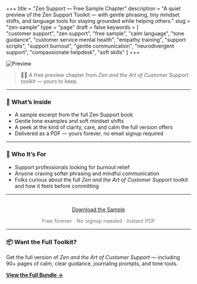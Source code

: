 +++
title = "Zen Support — Free Sample Chapter"
description = "A quiet preview of the Zen Support Toolkit — with gentle phrasing, tiny mindset shifts, and language tools for staying grounded while helping others."
slug = "zen-sample"
type = "page"
draft = false
keywords = [  
  "customer support", "zen support", "free sample", "calm language", "tone guidance",
  "customer service mental health", "empathy training", "support scripts", "support burnout",
  "gentle communication", "neurodivergent support", "compassionate helpdesk", "soft skills"
]
+++

![Preview](/images/zen-support-sample/zen-sample.png)

> 🧘‍♀️ A free preview chapter from *Zen and the Art of Customer Support* toolkit — yours to keep.

---

### 🌿 What’s Inside

- A sample excerpt from the full Zen Support book  
- Gentle tone examples and soft mindset shifts  
- A peek at the kind of clarity, care, and calm the full version offers  
- Delivered as a PDF — yours forever, no email signup required

---

### 💛 Who It’s For

- Support professionals looking for burnout relief  
- Anyone craving softer phrasing and mindful communication  
- Folks curious about the full *Zen and the Art of Customer Support* toolkit and how it feels before committing

---

<div style="text-align: center; margin-top: 2rem;">
  <a class="gumroad-button" href="https://steadyspace.gumroad.com/l/zen-sample">Download the Sample</a>
  <p style="font-size: 0.9rem; color: #777;">Free forever · No signup needed · Instant PDF</p>
</div>

---

### 📦 Want the Full Toolkit?

Get the full version of *Zen and the Art of Customer Support* — including 90+ pages of calm, clear guidance, journaling prompts, and tone tools.

[**View the Full Bundle →**](/zen-support)
